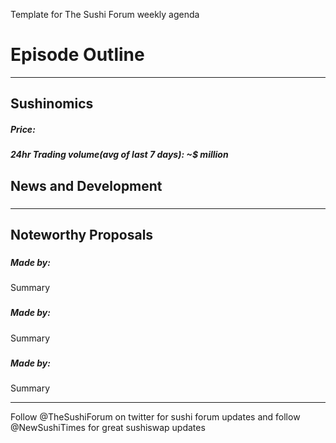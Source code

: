 
Template for The Sushi Forum weekly agenda


#  Episode  Outline

* * *

## Sushinomics
##### Price: 
>


##### 24hr Trading volume(avg of last 7 days): ~$ million



## News and Development

### 


###


### 


### 



* * *

## Noteworthy Proposals

### 
##### Made by: 
Summary



###
##### Made by:
Summary






### 
##### Made by: 
Summary


***

Follow @TheSushiForum on twitter for sushi forum updates
and follow @NewSushiTimes for great sushiswap updates
